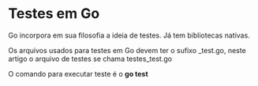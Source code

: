 <h1>Testes em Go </h1>
<p>Go incorpora em sua filosofia a ideia de testes. Já tem bibliotecas nativas.</p>
<p>Os arquivos usados para testes em Go devem ter o sufixo _test.go, neste artigo o arquivo de testes se chama testes_test.go</p>
<p>O comando para executar teste é o <strong>go test</strong></p>
